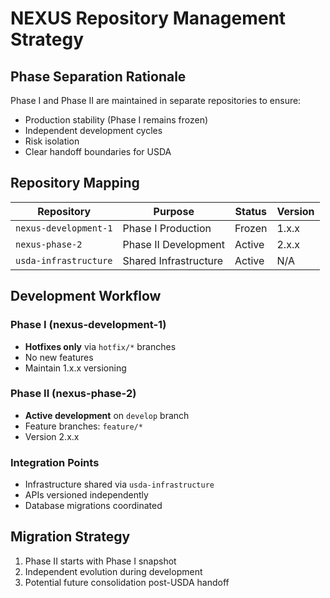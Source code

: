 # NEXUS Repository Management Strategy

## Phase Separation Rationale
Phase I and Phase II are maintained in separate repositories to ensure:
- Production stability (Phase I remains frozen)
- Independent development cycles
- Risk isolation
- Clear handoff boundaries for USDA

## Repository Mapping
| Repository | Purpose | Status | Version |
|------------|---------|--------|---------|
| `nexus-development-1` | Phase I Production | Frozen | 1.x.x |
| `nexus-phase-2` | Phase II Development | Active | 2.x.x |
| `usda-infrastructure` | Shared Infrastructure | Active | N/A |

## Development Workflow

### Phase I (nexus-development-1)
- **Hotfixes only** via `hotfix/*` branches
- No new features
- Maintain 1.x.x versioning

### Phase II (nexus-phase-2)
- **Active development** on `develop` branch
- Feature branches: `feature/*`
- Version 2.x.x

### Integration Points
- Infrastructure shared via `usda-infrastructure`
- APIs versioned independently
- Database migrations coordinated

## Migration Strategy
1. Phase II starts with Phase I snapshot
2. Independent evolution during development
3. Potential future consolidation post-USDA handoff
